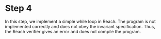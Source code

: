 # Step 4

In this step, we implement a simple while loop in Reach. The program is not
implemented correctly and does not obey the invariant specification. Thus, the Reach
verifier gives an error and does not compile the program.
